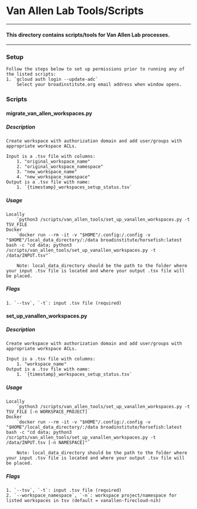 # Van Allen Lab Tools/Scripts

------------------------
#### This directory contains scripts/tools for Van Allen Lab processes.
------------------------

### Setup
    Follow the steps below to set up permissions prior to running any of the listed scripts:
    1. `gcloud auth login --update-adc`
        Select your broadinstitute.org email address when window opens.

### Scripts

#### **migrate_van_allen_workspaces.py**
##### Description
    Create workspace with authorization domain and add user/groups with appropriate workspace ACLs. 
    
    Input is a .tsv file with columns:
        1. "original_workspace_name"
        2. "original_workspace_namespace"
        3. "new_workspace_name"
        4. "new_workspace_namespace"
    Output is a .tsv file with name:
        1. `{timestamp}_workspaces_setup_status.tsv`
##### Usage
    Locally
        `python3 /scripts/van_allen_tools/set_up_vanallen_workspaces.py -t TSV_FILE
    Docker
        `docker run --rm -it -v "$HOME"/.config:/.config -v "$HOME"/local_data_directory/:/data broadinstitute/horsefish:latest bash -c "cd data; python3 /scripts/van_allen_tools/set_up_vanallen_workspaces.py -t /data/INPUT.tsv"`

        Note: local_data_directory should be the path to the folder where your input .tsv file is located and where your output .tsv file will be placed.
##### Flags
    1. `--tsv`, `-t`: input .tsv file (required)


#### **set_up_vanallen_workspaces.py**
##### Description
    Create workspace with authorization domain and add user/groups with appropriate workspace ACLs. 
    
    Input is a .tsv file with columns:
        1. "workspace_name"
    Output is a .tsv file with name:
        1. `{timestamp}_workspaces_setup_status.tsv`
##### Usage
    Locally
        `python3 /scripts/van_allen_tools/set_up_vanallen_workspaces.py -t TSV_FILE [-n WORKSPACE_PROJECT]
    Docker
        `docker run --rm -it -v "$HOME"/.config:/.config -v "$HOME"/local_data_directory/:/data broadinstitute/horsefish:latest bash -c "cd data; python3 /scripts/van_allen_tools/set_up_vanallen_workspaces.py -t /data/INPUT.tsv [-n NAMESPACE]"`

        Note: local_data_directory should be the path to the folder where your input .tsv file is located and where your output .tsv file will be placed.
##### Flags
    1. `--tsv`, `-t`: input .tsv file (required)
    2. `--workspace_namespace`, `-n`: workspace project/namespace for listed workspaces in tsv (default = vanallen-firecloud-nih)